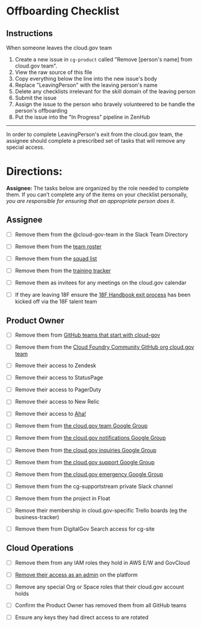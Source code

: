 # Offboarding Checklist

## Instructions

When someone leaves the cloud.gov team

1. Create a new issue in `cg-product` called "Remove [person's name] from cloud.gov team".
2. View the raw source of this file
3. Copy everything below the line into the new issue's body
4. Replace "LeavingPerson" with the leaving person's name
5. Delete any checklists irrelevant for the skill domain of the leaving person
6. Submit the issue
7. Assign the issue to the person who bravely volunteered to be handle the person's offboarding
8. Put the issue into the "In Progress" pipeline in ZenHub

---

In order to complete LeavingPerson's exit from the cloud.gov team, the assignee should complete a prescribed set of tasks that will remove any special access.

# Directions:
**Assignee:** The tasks below are organized by the role needed to complete them. If you can’t complete any of the items on your checklist personally, _you are responsible for ensuring that an appropriate person does it_.

## Assignee
- [ ] Remove them from the @cloud-gov-team in the Slack Team Directory
- [ ] Remove them from the [team roster](https://docs.google.com/spreadsheets/d/1mW3tphZ98ExmMxLHPogSpTq8DzYr5Oh8_SHnOTvjRWM/edit#gid=0)
- [ ] Remove them from the [squad list](https://github.com/18F/cg-product/blob/master/DeliveryProcess.md#squads)
- [ ] Remove them from the [training tracker](https://docs.google.com/spreadsheets/d/1hqU6cNeEB293OT0j3OvbdAFRkrf2zDOrPVxGfnr4sSw/edit#gid=0)
- [ ] Remove them as invitees for any meetings on the cloud.gov calendar
- [ ] If they are leaving 18F ensure the [18F Handbook exit process](https://handbook.18f.gov/leaving-18f/#offboarding-process) has been kicked off via the 18F talent team


## Product Owner
- [ ] Remove them from [GitHub teams that start with cloud-gov](https://github.com/orgs/18F/teams?utf8=%E2%9C%93&query=cloud-gov)
- [ ] Remove them from the [Cloud Foundry Community GitHub org cloud.gov team](https://github.com/orgs/cloudfoundry-community/teams/cloud-gov)
- [ ] Remove their access to Zendesk
- [ ] Remove their access to StatusPage
- [ ] Remove their access to PagerDuty
- [ ] Remove their access to New Relic
- [ ] Remove their access to [Aha!](https://18f.aha.io)
- [ ] Remove them from [the cloud.gov team Google Group](https://groups.google.com/a/gsa.gov/forum/?hl=en#!forum/cloud-gov)
- [ ] Remove them from [the cloud.gov notifications Google Group](https://groups.google.com/a/gsa.gov/forum/?hl=en#!forum/cloud-gov-notifications)
- [ ] Remove them from [the cloud.gov inquiries Google Group](https://groups.google.com/a/gsa.gov/forum/?hl=en#!forum/cloud-gov-inquiries)
- [ ] Remove them from [the cloud.gov support Google Group](https://groups.google.com/a/gsa.gov/forum/?hl=en#!forum/cloud-gov-support)
- [ ] Remove them from [the cloud.gov emergency Google Group](https://groups.google.com/a/gsa.gov/forum/?hl=en#!forum/cloud-gov-emergency)
- [ ] Remove them from the cg-supportstream private Slack channel
- [ ] Remove them from the project in Float
- [ ] Remove their membership in cloud.gov-specific Trello boards (eg the business-tracker)
- [ ] Remove them from DigitalGov Search access for cg-site


## Cloud Operations
- [ ] Remove them from any IAM roles they hold in AWS E/W and GovCloud
- [ ] [Remove their access as an admin](https://docs.cloud.gov/ops/managing-users/#managing-admins) on the platform
- [ ] Remove any special Org or Space roles that their cloud.gov account holds
- [ ] Confirm the Product Owner has removed them from all GitHub teams
- [ ] Ensure any keys they had direct access to are rotated

